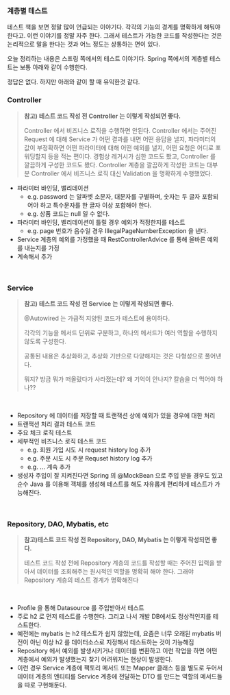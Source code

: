 ### 계층별 테스트

테스트 책을 보면 정말 많이 언급되는 이야기다. 각각의 기능의 경계를 명확하게 해둬야 한다고. 이런 이야기를 정말 자주 한다. 그래서 테스트가 가능한 코드를 작성한다는 것은 논리적으로 말을 한다는 것과 어느 정도는 상통하는 면이 있다.<br>

오늘 정리하는 내용은 스프링 쪽에서의 테스트 이야기다. Spring 쪽에서의 계층별 테스트는 보통 아래와 같이 수행한다.<br>

정답은 없다. 하지만 아래와 같이 할 때 유익한것 같다.



### Controller

> **참고\) 테스트 코드 작성 전 Controller 는 이렇게 작성되면 좋다.**<br>
>
> Controller 에서 비즈니스 로직을 수행하면 안된다. Controller 에서는 주어진 Request 에 대해 Service 가 어떤 결과를 내면 어떤 응답을 낼지, 파라미터의 값이 부정확하면 어떤 파라미터에 대해 어떤 예외를 낼지, 어떤 요청은 어디로 포워딩할지 등을 적는 편이다. 경험상 레거시가 심한 코드도 봤고, Controller 를 깔끔하게 구성한 코드도 봤다. Controller 계층을 깔끔하게 작성한 코드는 대부분 Controller 에서 비즈니스 로직 대신 Validation 을 명확하게 수행했었다.

- 파라미터 바인딩, 밸리데이션
  - e.g. password 는 알파벳 소문자, 대문자를 구별하며, 숫자는 두 글자 포함되어야 하고 특수문자를 한 글자 이상 포함해야 한다.
  - e.g. 상품 코드는 null 일 수 없다.
- 파라미터 바인딩, 벨리데이션이 틀릴 경우 예외가 적정한지를 테스트
  - e.g. page 번호가 음수일 경우 IllegalPageNumberException 을 낸다.
- Service 계층의 예외를 가정했을 때 RestControllerAdvice 를 통해 올바른 예외를 내는지를 가정
- 계속해서 추가

<br>



### Service

> **참고\) 테스트 코드 작성 전 Service 는 이렇게 작성되면 좋다.**<br>
>
> @Autowired 는 가급적 지양된 코드가 테스트에 용이하다. 
>
> 각각의 기능을 메서드 단위로 구분하고, 하나의 메서드가 여러 역할을 수행하지 않도록 구성한다.
>
> 공통된 내용은 추상화하고, 추상화 기반으로 다양해지는 것은 다형성으로 풀어낸다.
>
> 뭐지? 방금 뭐가 떠올랐다가 사라졌는데? 왜 기억이 안나지? 칼슘을 더 먹어야 하나??

<br>

- Repository 에 데이터를 저장할 때 트랜잭션 상에 예외가 있을 경우에 대한 처리
- 트랜잭션 처리 결과 테스트 코드
- 주요 체크 로직 테스트
- 세부적인 비즈니스 로직 테스트 코드
  - e.g. 회원 가입 시도 시 request history log 추가 
  - e.g. 주문 시도 시 주문 Requset history log 추가
  - e.g. ... 계속 추가
- 생성자 주입이 잘 지켜진다면 Spring 의 @MockBean 으로 주입 받을 경우도 있고 순수 Java 를 이용해 객체를 생성해 테스트를 해도 자유롭게 편리하게 테스트가 가능해진다.

<br>



### Repository, DAO, Mybatis, etc

> **참고\)테스트 코드 작성 전 Repository, DAO, Mybatis 는 이렇게 작성되면 좋다.**<br>
>
> 테스트 코드 작성 전에 Repository 계층의 코드를 작성할 때는 주어진 입력을 받아서 데이터를 조회해주는 원시적인 역할을 명확히 해야 한다. 그래야 Repository 계층의 테스트 경계가 명확해진다

<br>

- Profile 을 통해 Datasource 를 주입받아서 테스트
- 주로 h2 로 먼저 테스트를 수행한다. 그리고 나서 개발 DB에서도 정상적인지를 테스트한다.
- 예전에는 mybatis 는 h2 테스트가 쉽지 않았는데, 요즘은 너무 오래된 mybatis 버전이 아닌 이상 h2 를 데이터소스로 지정해서 테스트하는 것이 가능해짐
- Repository 에서 예외를 발생시키거나 데이터를 변환하고 이런 작업을 하면 어떤 계층에서 예외가 발생했는지 찾기 어려워지는 현상이 발생한다.
- 이런 경우 Service 계층에 팩토리 메서드 또는 Mapper 클래스 등을 별도로 두어서 데이터 계층의 엔티티를 Service 계층에 전달하는 DTO 를 만드는 역할의 메서드들을 따로 구현해둔다.

<br>

